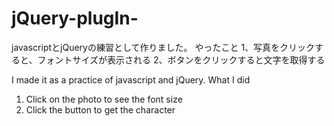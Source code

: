 # jQuery-plugIn-
javascriptとjQueryの練習として作りました。
やったこと
1、写真をクリックすると、フォントサイズが表示される
2、ボタンをクリックすると文字を取得する


I made it as a practice of javascript and jQuery.
What I did
1. Click on the photo to see the font size
2. Click the button to get the character
